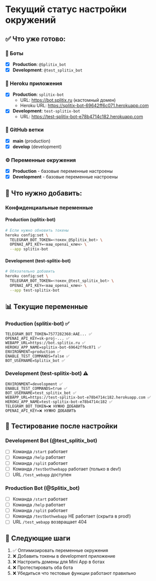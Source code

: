 # Текущий статус настройки окружений

## ✅ Что уже готово:

### 🤖 Боты
- [x] **Production**: `@Splitix_bot` 
- [x] **Development**: `@test_splitix_bot`

### 🚀 Heroku приложения
- [x] **Production**: `splitix-bot` 
  - URL: https://bot.splitix.ru (кастомный домен)
  - Heroku URL: https://splitix-bot-69642ff6c071.herokuapp.com
- [x] **Development**: `test-splitix-bot`
  - URL: https://test-splitix-bot-e78b4714c182.herokuapp.com

### 🌳 GitHub ветки
- [x] **main** (production)
- [x] **develop** (development)

### ⚙️ Переменные окружения
- [x] **Production** - базовые переменные настроены
- [x] **Development** - базовые переменные настроены

## 🔧 Что нужно добавить:

### Конфиденциальные переменные

#### Production (splitix-bot)
```bash
# Если нужно обновить токены
heroku config:set \
  TELEGRAM_BOT_TOKEN=<токен_@Splitix_bot> \
  OPENAI_API_KEY=<ваш_openai_ключ> \
  --app splitix-bot
```

#### Development (test-splitix-bot)
```bash
# Обязательно добавить
heroku config:set \
  TELEGRAM_BOT_TOKEN=<токен_@test_splitix_bot> \
  OPENAI_API_KEY=<ваш_openai_ключ> \
  --app test-splitix-bot
```

## 📊 Текущие переменные

### Production (splitix-bot) ✅
```
TELEGRAM_BOT_TOKEN=7577282368:AAE... ✅
OPENAI_API_KEY=sk-proj-... ✅
WEBAPP_URL=https://bot.splitix.ru ✅
HEROKU_APP_NAME=splitix-bot-69642ff6c071 ✅
ENVIRONMENT=production ✅
ENABLE_TEST_COMMANDS=false ✅
BOT_USERNAME=Splitix_bot ✅
```

### Development (test-splitix-bot) ⚠️
```
ENVIRONMENT=development ✅
ENABLE_TEST_COMMANDS=true ✅
BOT_USERNAME=test_splitix_bot ✅
WEBAPP_URL=https://test-splitix-bot-e78b4714c182.herokuapp.com ✅
HEROKU_APP_NAME=test-splitix-bot-e78b4714c182 ✅
TELEGRAM_BOT_TOKEN=❌ НУЖНО ДОБАВИТЬ
OPENAI_API_KEY=❌ НУЖНО ДОБАВИТЬ
```

## 🧪 Тестирование после настройки

### Development Bot (@test_splitix_bot)
- [ ] Команда `/start` работает
- [ ] Команда `/help` работает
- [ ] Команда `/split` работает
- [ ] Команда `/testbothwebapp` работает (только в dev!)
- [ ] URL `/test_webapp` доступен

### Production Bot (@Splitix_bot)
- [ ] Команда `/start` работает
- [ ] Команда `/help` работает
- [ ] Команда `/split` работает
- [ ] Команда `/testbothwebapp` НЕ работает (скрыта в prod!)
- [ ] URL `/test_webapp` возвращает 404

## 🎯 Следующие шаги

1. ✅ Оптимизировать переменные окружения
2. ❌ Добавить токены в development приложение
3. ❌ Настроить домены для Mini App в ботах
4. ❌ Протестировать оба бота
5. ❌ Убедиться что тестовые функции работают правильно 